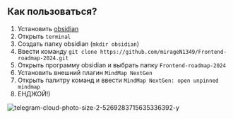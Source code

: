 ## Как пользоваться?

1. Установить [obsidian](https://obsidian.md/)
2. Открыть `terminal`
3. Создать папку obsidian (`mkdir obsidian`)
4. Ввести команду
   `git clone https://github.com/mirageN1349/Frontend-roadmap-2024.git`
5. Открыть программу obsidian и выбрать папку `Frontend-roadmap-2024`
6. Установить внешний плагин `MindMap NextGen`
7. Открыть палитру команд и ввести `MindMap NextGen: open unpinned mindmap`
8. ЕНДЖОЙ!)

![telegram-cloud-photo-size-2-5269283715635336392-y](https://github.com/mirageN1349/Frontend-roadmap-2024/assets/56263427/20214cbb-9fe6-488b-b13b-6f6090b35aed)
